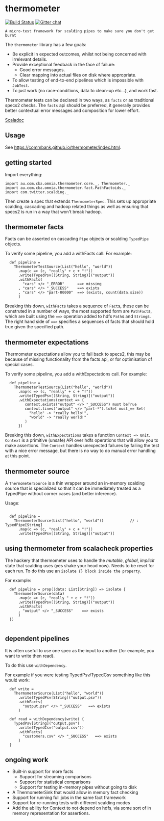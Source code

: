 thermometer
===========

[![Build Status](https://travis-ci.org/CommBank/thermometer.svg?branch=master)](https://travis-ci.org/CommBank/thermometer)
[![Gitter chat](https://badges.gitter.im/CommBank.png)](https://gitter.im/CommBank)

```
A micro-test framework for scalding pipes to make sure you don't get burnt
```

The `thermometer` library has a few goals:
 - Be explicit in expected outcomes, whilst not being concerned with irrelevant details.
 - Provide exceptional feedback in the face of failure:
   - Good error messages.
   - Clear mapping into actual files on disk where appropriate.
 - To allow testing of end-to-end pipelines which is impossible with `JobTest`.
 - To just work (no race-conditions, data to clean-up etc...), and work fast.


Thermometer tests can be declared in two ways, as `facts` or as traditional specs2
checks. The `facts` api should be preferred, it generally provides better contextual
error messages and composition for lower effort.

[Scaladoc](https://commbank.github.io/thermometer/lates/api/index.html)

Usage
-----

See https://commbank.github.io/thermometer/index.html.

getting started
---------------

Import everything:

```
import au.com.cba.omnia.thermometer.core._, Thermometer._
import au.com.cba.omnia.thermometer.fact.PathFactoids._
import com.twitter.scalding._
```

Then create a spec that extends `ThermometerSpec`. This sets up appropriate scalding,
cascading and hadoop related things as well as ensuring that specs2 is run in a
way that won't break hadoop.


thermometer facts
-----------------

Facts can be asserted on cascading `Pipe` objects or scalding `TypedPipe` objects.

To verify some pipeline, you add a withFacts call. For example:

```
  def pipeline =
    ThermometerTestSource(List("hello", "world"))
      .map(c => (c, "really" + c + "!"))
      .write(TypedPsv[(String, String)]("output"))
      .withFacts(
        "cars" </> "_ERROR"      ==> missing
      , "cars" </> "_SUCCESS"    ==> exists
      , "cars" </> "part-00000"  ==> (exists, count(data.size))
      )
```

Breaking this down, `withFacts` takes a sequence of `Fact`s, these
can be construted in a number of ways, the most supported form are `PathFact`s,
which are built using the `==>` operation added to hdfs `Path`s and `String`s.
The right hand side of `==>` specifies a sequences of facts that should hold
true given the specified path.


thermometer expectations
------------------------

Thermometer expectations allow you to fall back to specs2, this may be because
of missing functionality from the facts api, or for optimisation of special
cases.

To verify some pipeline, you add a withExpectations call. For example:

```
  def pipeline =
    ThermometerTestSource(List("hello", "world"))
      .map(c => (c, "really" + c + "!"))
      .write(TypedPsv[(String, String)]("output"))
      .withExpectations(context => {
         context.exists("output" </> "_SUCCESS") must beTrue
         context.lines("output" </> "part-*").toSet must_== Set(
           "hello" -> "really hello!",
           "world" -> "really world!"
         )
      })

```

Breaking this down, `withExpectations` takes a function `Context => Unit`.
`Context` is a primitive (unsafe) API over hdfs operations that will allow you
to make assertions. The `Context` handles unexpected failures by failing the
test with a nice error message, but there is no way to do manual error handling
at this point.


thermometer source
------------------

A `ThermometerSource` is a thin wrapper around an in-memory scalding source
that is specialized so that it can be immediately treated as a TypedPipe without
corner cases (and better inference).

Usage:

```

  def pipeline =
    ThermometerSource(List("hello", "world"))            // : TypedPipe[String]
      .map(c => (c, "really" + c + "!"))
      .write(TypedPsv[(String, String)]("output"))

```

using thermometer from scalacheck properties
--------------------------------------------

The hackery that thermometer uses to handle the _mutable_, _global_, _implicit_ state that
scalding uses (yes shake your head now). Needs to be reset for each run. To do this use an
`isolate {} block inside the property`.

For example:

```
  def pipeline = prop((data: List[String]) => isolate {
    ThermometerSource(data)
      .map(c => (c, "really " + c + "!"))
      .write(TypedPsv[(String, String)]("output"))
      .withFacts(
      , "output" </> "_SUCCESS"    ==> exists
      )
  })


```

dependent pipelines
-------------------

It is often useful to use one spec as the input to another (for example, you want to
write then read).

To do this use `withDependency`.

For example if you were testing TypedPsv/TypedCsv something like this would work:

```
  def write =
    ThermometerSource(List("hello", "world"))
      .write(TypedPsv[String]("output.psv"))
      .withFacts(
        "output.psv" </> "_SUCCESS"   ==> exists
      )

  def read = withDependency(write) {
    TypedPsv[String]("output.psv")
      .write(TypedCsv("output.csv"))
      .withFacts(
        "customers.csv" </> "_SUCCESS"   ==> exists
      )
  }

```


ongoing work
------------

 - Built-in support for more facts
   - Support for streaming comparisons
   - Support for statistical comparisons
   - Support for testing in-memory pipes without going to disk
 - A ThermometerSink that would allow in memory fact checking
 - Support for running full jobs in the same fact framework
 - Support for re-running tests with different scalding modes
 - Add the ability for Context to not depend on hdfs, via some
   sort of in memory representation for assertions.
